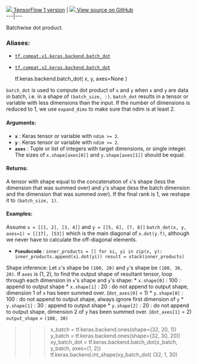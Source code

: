 [ ![](https://tensorflow.google.cn/images/tf_logo_32px.png) TensorFlow 1
version](/versions/r1.15/api_docs/python/tf/keras/backend/batch_dot) |  [
![](https://tensorflow.google.cn/images/GitHub-Mark-32px.png) View source on
GitHub
](https://github.com/tensorflow/tensorflow/blob/r2.0/tensorflow/python/keras/backend.py#L1707-L1904)  
---|---  
  
Batchwise dot product.

### Aliases:

  * [`tf.compat.v1.keras.backend.batch_dot`](/api_docs/python/tf/keras/backend/batch_dot)
  * [`tf.compat.v2.keras.backend.batch_dot`](/api_docs/python/tf/keras/backend/batch_dot)

    
    
    tf.keras.backend.batch_dot(
        x,
        y,
        axes=None
    )
    

`batch_dot` is used to compute dot product of `x` and `y` when `x` and `y` are
data in batch, i.e. in a shape of `(batch_size, :)`. `batch_dot` results in a
tensor or variable with less dimensions than the input. If the number of
dimensions is reduced to 1, we use `expand_dims` to make sure that ndim is at
least 2.

#### Arguments:

  * **`x`** : Keras tensor or variable with `ndim >= 2`.
  * **`y`** : Keras tensor or variable with `ndim >= 2`.
  * **`axes`** : Tuple or list of integers with target dimensions, or single integer. The sizes of `x.shape[axes[0]]` and `y.shape[axes[1]]` should be equal.

#### Returns:

A tensor with shape equal to the concatenation of `x`'s shape (less the
dimension that was summed over) and `y`'s shape (less the batch dimension and
the dimension that was summed over). If the final rank is 1, we reshape it to
`(batch_size, 1)`.

#### Examples:

Assume `x = [[1, 2], [3, 4]]` and `y = [[5, 6], [7, 8]]` `batch_dot(x, y,
axes=1) = [[17], [53]]` which is the main diagonal of `x.dot(y.T)`, although
we never have to calculate the off-diagonal elements.

  * **`Pseudocode`** : `inner_products = [] for xi, yi in zip(x, y): inner_products.append(xi.dot(yi)) result = stack(inner_products)`

Shape inference: Let `x`'s shape be `(100, 20)` and `y`'s shape be `(100, 30,
20)`. If `axes` is (1, 2), to find the output shape of resultant tensor, loop
through each dimension in `x`'s shape and `y`'s shape: * `x.shape[0]` : 100 :
append to output shape * `x.shape[1]` : 20 : do not append to output shape,
dimension 1 of `x` has been summed over. (`dot_axes[0]` = 1) * `y.shape[0]` :
100 : do not append to output shape, always ignore first dimension of `y` *
`y.shape[1]` : 30 : append to output shape * `y.shape[2]` : 20 : do not append
to output shape, dimension 2 of `y` has been summed over. (`dot_axes[1]` = 2)
`output_shape` = `(100, 30)`

> > > x_batch = tf.keras.backend.ones(shape=(32, 20, 1)) y_batch =
> tf.keras.backend.ones(shape=(32, 30, 20)) xy_batch_dot =
> tf.keras.backend.batch_dot(x_batch, y_batch, axes=(1, 2))
> tf.keras.backend.int_shape(xy_batch_dot) (32, 1, 30)

